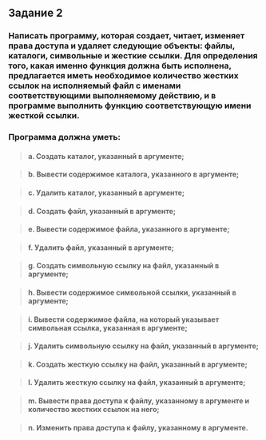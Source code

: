 ## Задание 2

### Написать программу, которая создает, читает, изменяет права доступа и удаляет следующие объекты: файлы, каталоги, символьные и жесткие ссылки. Для определения того, какая именно функция должна быть исполнена, предлагается иметь необходимое количество жестких ссылок на исполняемый файл с именами соответствующими выполняемому действию, и в программе выполнить функцию соответствующую имени жесткой ссылки. 

### Программа должна уметь:

>#### a. Создать каталог, указанный в аргументе;

>#### b. Вывести содержимое каталога, указанного в аргументе;

>#### c. Удалить каталог, указанный в аргументе;

>#### d. Создать файл, указанный в аргументе;

>#### e. Вывести содержимое файла, указанного в аргументе;

>#### f. Удалить файл, указанный в аргументе;

>#### g. Создать символьную ссылку на файл, указанный в аргументе;

>#### h. Вывести содержимое символьной ссылки, указанный в аргументе;

>#### i. Вывести содержимое файла, на который указывает символьная ссылка, указанная в аргументе;

>#### j. Удалить символьную ссылку на файл, указанный в аргументе;

>#### k. Создать жесткую ссылку на файл, указанный в аргументе;

>#### l. Удалить жесткую ссылку на файл, указанный в аргументе;

>#### m. Вывести права доступа к файлу, указанному в аргументе и количество жестких ссылок на него;

>#### n. Изменить права доступа к файлу, указанному в аргументе.